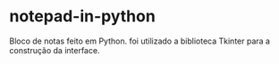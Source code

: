 # notepad-in-python
Bloco de notas feito em Python. foi utilizado a biblioteca Tkinter para a construção da interface.
